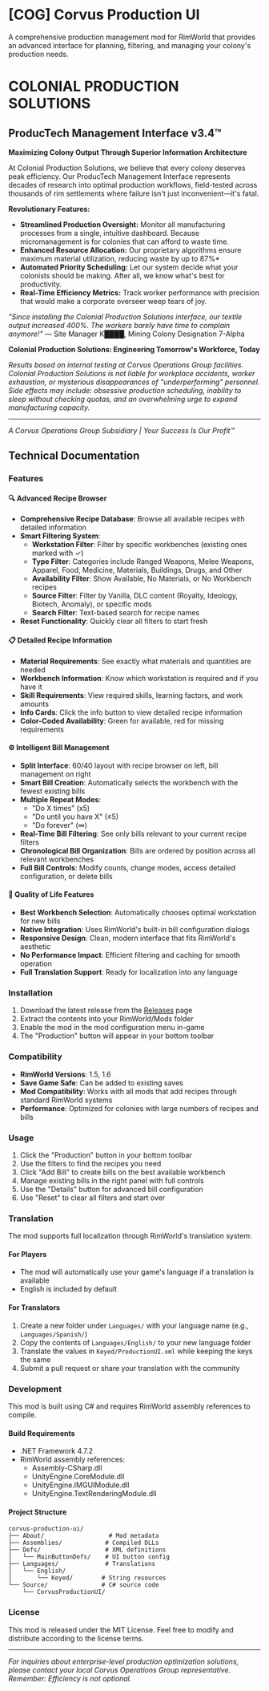 # [COG] Corvus Production UI

A comprehensive production management mod for RimWorld that provides an advanced interface for planning, filtering, and managing your colony's production needs.

# COLONIAL PRODUCTION SOLUTIONS

## ProducTech Management Interface v3.4™
**Maximizing Colony Output Through Superior Information Architecture**

At Colonial Production Solutions, we believe that every colony deserves peak efficiency. Our ProducTech Management Interface represents decades of research into optimal production workflows, field-tested across thousands of rim settlements where failure isn't just inconvenient—it's fatal.

**Revolutionary Features:**
- **Streamlined Production Oversight:** Monitor all manufacturing processes from a single, intuitive dashboard. Because micromanagement is for colonies that can afford to waste time.
- **Enhanced Resource Allocation:** Our proprietary algorithms ensure maximum material utilization, reducing waste by up to 87%*
- **Automated Priority Scheduling:** Let our system decide what your colonists should be making. After all, we know what's best for productivity.
- **Real-Time Efficiency Metrics:** Track worker performance with precision that would make a corporate overseer weep tears of joy.

*"Since installing the Colonial Production Solutions interface, our textile output increased 400%. The workers barely have time to complain anymore!"*
— Site Manager K████, Mining Colony Designation 7-Alpha

**Colonial Production Solutions: Engineering Tomorrow's Workforce, Today**

*Results based on internal testing at Corvus Operations Group facilities. Colonial Production Solutions is not liable for workplace accidents, worker exhaustion, or mysterious disappearances of "underperforming" personnel. Side effects may include: obsessive production scheduling, inability to sleep without checking quotas, and an overwhelming urge to expand manufacturing capacity.*

---

*A Corvus Operations Group Subsidiary | Your Success Is Our Profit™*

## Technical Documentation

### Features

#### 🔍 Advanced Recipe Browser
- **Comprehensive Recipe Database**: Browse all available recipes with detailed information
- **Smart Filtering System**: 
  - **Workstation Filter**: Filter by specific workbenches (existing ones marked with ✓)
  - **Type Filter**: Categories include Ranged Weapons, Melee Weapons, Apparel, Food, Medicine, Materials, Buildings, Drugs, and Other
  - **Availability Filter**: Show Available, No Materials, or No Workbench recipes
  - **Source Filter**: Filter by Vanilla, DLC content (Royalty, Ideology, Biotech, Anomaly), or specific mods
  - **Search Filter**: Text-based search for recipe names
- **Reset Functionality**: Quickly clear all filters to start fresh

#### 📋 Detailed Recipe Information
- **Material Requirements**: See exactly what materials and quantities are needed
- **Workbench Information**: Know which workstation is required and if you have it
- **Skill Requirements**: View required skills, learning factors, and work amounts
- **Info Cards**: Click the info button to view detailed recipe information
- **Color-Coded Availability**: Green for available, red for missing requirements

#### ⚙️ Intelligent Bill Management
- **Split Interface**: 60/40 layout with recipe browser on left, bill management on right
- **Smart Bill Creation**: Automatically selects the workbench with the fewest existing bills
- **Multiple Repeat Modes**: 
  - "Do X times" (x5)
  - "Do until you have X" (≤5) 
  - "Do forever" (∞)
- **Real-Time Bill Filtering**: See only bills relevant to your current recipe filters
- **Chronological Bill Organization**: Bills are ordered by position across all relevant workbenches
- **Full Bill Controls**: Modify counts, change modes, access detailed configuration, or delete bills

#### 🎯 Quality of Life Features
- **Best Workbench Selection**: Automatically chooses optimal workstation for new bills
- **Native Integration**: Uses RimWorld's built-in bill configuration dialogs
- **Responsive Design**: Clean, modern interface that fits RimWorld's aesthetic
- **No Performance Impact**: Efficient filtering and caching for smooth operation
- **Full Translation Support**: Ready for localization into any language

### Installation
1. Download the latest release from the [Releases](../../releases) page
2. Extract the contents into your RimWorld/Mods folder
3. Enable the mod in the mod configuration menu in-game
4. The "Production" button will appear in your bottom toolbar

### Compatibility
- **RimWorld Versions**: 1.5, 1.6
- **Save Game Safe**: Can be added to existing saves
- **Mod Compatibility**: Works with all mods that add recipes through standard RimWorld systems
- **Performance**: Optimized for colonies with large numbers of recipes and bills

### Usage
1. Click the "Production" button in your bottom toolbar
2. Use the filters to find the recipes you need
3. Click "Add Bill" to create bills on the best available workbench
4. Manage existing bills in the right panel with full controls
5. Use the "Details" button for advanced bill configuration
6. Use "Reset" to clear all filters and start over

### Translation
The mod supports full localization through RimWorld's translation system:

#### For Players
- The mod will automatically use your game's language if a translation is available
- English is included by default

#### For Translators
1. Create a new folder under `Languages/` with your language name (e.g., `Languages/Spanish/`)
2. Copy the contents of `Languages/English/` to your new language folder
3. Translate the values in `Keyed/ProductionUI.xml` while keeping the keys the same
4. Submit a pull request or share your translation with the community

### Development
This mod is built using C# and requires RimWorld assembly references to compile.

#### Build Requirements
- .NET Framework 4.7.2
- RimWorld assembly references:
  - Assembly-CSharp.dll
  - UnityEngine.CoreModule.dll
  - UnityEngine.IMGUIModule.dll
  - UnityEngine.TextRenderingModule.dll

#### Project Structure
```
corvus-production-ui/
├── About/                  # Mod metadata
├── Assemblies/            # Compiled DLLs
├── Defs/                  # XML definitions
│   └── MainButtonDefs/    # UI button config
├── Languages/             # Translations
│   └── English/          
│       └── Keyed/        # String resources
└── Source/               # C# source code
    └── CorvusProductionUI/
```

### License
This mod is released under the MIT License. Feel free to modify and distribute according to the license terms.

---

*For inquiries about enterprise-level production optimization solutions, please contact your local Corvus Operations Group representative. Remember: Efficiency is not optional.*
